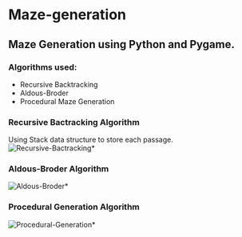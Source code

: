 # Maze-generation

## Maze Generation using Python and Pygame.
### Algorithms used:
- Recursive Backtracking
- Aldous-Broder
- Procedural Maze Generation

### Recursive Bactracking Algorithm
Using Stack data structure to store each passage.<br>
![Recursive-Bactracking*](https://github.com/naschwin/maze-generation/tree/master/Images/recursion.gif)

### Aldous-Broder Algorithm
![Aldous-Broder*](https://github.com/naschwin/maze-generation/tree/master/Images/aldous.gif)

### Procedural Generation Algorithm
![Procedural-Generation*](https://github.com/naschwin/maze-generation/tree/master/Images/procedural.gif)
